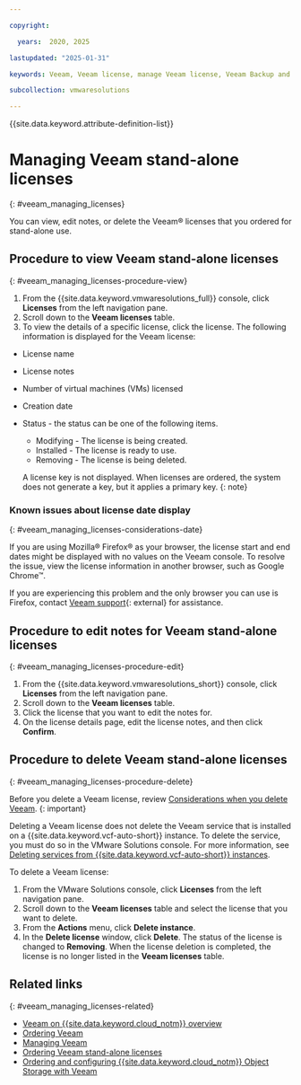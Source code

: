 ```yaml
---

copyright:

  years:  2020, 2025

lastupdated: "2025-01-31"

keywords: Veeam, Veeam license, manage Veeam license, Veeam Backup and Replication 12.2

subcollection: vmwaresolutions

---
```


{{site.data.keyword.attribute-definition-list}}

# Managing Veeam stand-alone licenses
{: #veeam_managing_licenses}

You can view, edit notes, or delete the Veeam® licenses that you ordered for stand-alone use.

## Procedure to view Veeam stand-alone licenses
{: #veeam_managing_licenses-procedure-view}

1. From the {{site.data.keyword.vmwaresolutions_full}} console, click **Licenses** from the left navigation pane.
2. Scroll down to the **Veeam licenses** table.
3. To view the details of a specific license, click the license. The following information is displayed for the Veeam license:

* License name
* License notes
* Number of virtual machines (VMs) licensed
* Creation date
* Status - the status can be one of the following items.
   * Modifying - The license is being created.
   * Installed - The license is ready to use.
   * Removing - The license is being deleted.

   A license key is not displayed. When licenses are ordered, the system does not generate a key, but it applies a primary key.
   {: note}

### Known issues about license date display
{: #veeam_managing_licenses-considerations-date}

If you are using Mozilla® Firefox® as your browser, the license start and end dates might be displayed with no values on the Veeam console. To resolve the issue, view the license information in another browser, such as Google Chrome™.

If you are experiencing this problem and the only browser you can use is Firefox, contact [Veeam support](https://www.veeam.com/support.html){: external} for assistance.

## Procedure to edit notes for Veeam stand-alone licenses
{: #veeam_managing_licenses-procedure-edit}

1. From the {{site.data.keyword.vmwaresolutions_short}} console, click **Licenses** from the left navigation pane.
2. Scroll down to the **Veeam licenses** table.
3. Click the license that you want to edit the notes for.
4. On the license details page, edit the license notes, and then click **Confirm**.

## Procedure to delete Veeam stand-alone licenses
{: #veeam_managing_licenses-procedure-delete}

Before you delete a Veeam license, review [Considerations when you delete Veeam](/docs/vmwaresolutions?topic=vmwaresolutions-managingveeam#veeamvm_overview-remove).
{: important}

Deleting a Veeam license does not delete the Veeam service that is installed on a {{site.data.keyword.vcf-auto-short}} instance. To delete the service, you must do so in the VMware Solutions console. For more information, see [Deleting services from {{site.data.keyword.vcf-auto-short}} instances](/docs/vmwaresolutions?topic=vmwaresolutions-vc_deletingservices).

To delete a Veeam license:

1. From the VMware Solutions console, click **Licenses** from the left navigation pane.
2. Scroll down to the **Veeam licenses** table and select the license that you want to delete.
3. From the **Actions** menu, click **Delete instance**.
4. In the **Delete license** window, click **Delete**.
   The status of the license is changed to **Removing**. When the license deletion is completed, the license is no longer listed in the **Veeam licenses** table.

## Related links
{: #veeam_managing_licenses-related}

* [Veeam on {{site.data.keyword.cloud_notm}} overview](/docs/vmwaresolutions?topic=vmwaresolutions-veeamvm_overview)
* [Ordering Veeam](/docs/vmwaresolutions?topic=vmwaresolutions-veeam_ordering)
* [Managing Veeam](/docs/vmwaresolutions?topic=vmwaresolutions-managingveeam)
* [Ordering Veeam stand-alone licenses](/docs/vmwaresolutions?topic=vmwaresolutions-veeam_ordering_licenses)
* [Ordering and configuring {{site.data.keyword.cloud_notm}} Object Storage with Veeam](/docs/vmwaresolutions?topic=vmwaresolutions-icos_ordering)
